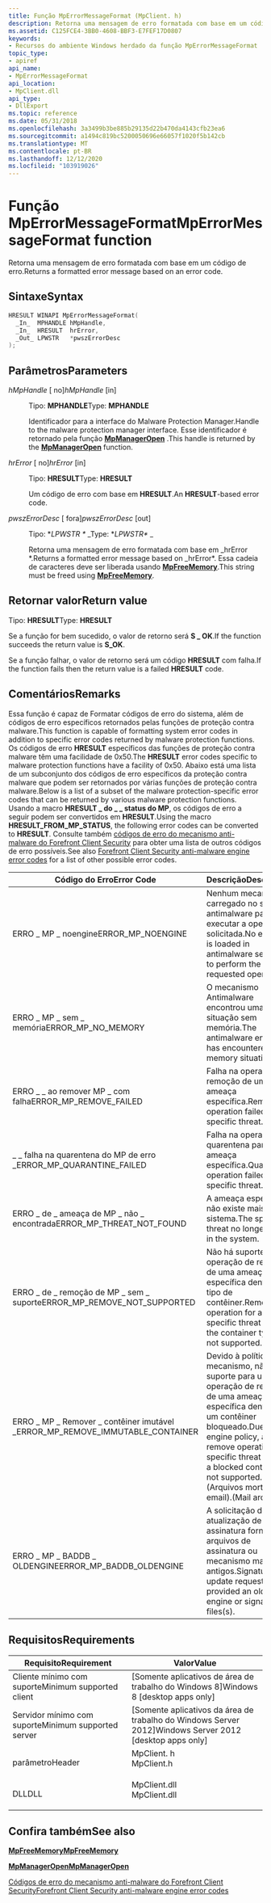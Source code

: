 ```yaml
---
title: Função MpErrorMessageFormat (MpClient. h)
description: Retorna uma mensagem de erro formatada com base em um código de erro.
ms.assetid: C125FCE4-3BB0-4608-BBF3-E7FEF17D0807
keywords:
- Recursos do ambiente Windows herdado da função MpErrorMessageFormat
topic_type:
- apiref
api_name:
- MpErrorMessageFormat
api_location:
- MpClient.dll
api_type:
- DllExport
ms.topic: reference
ms.date: 05/31/2018
ms.openlocfilehash: 3a3499b3be885b29135d22b470da4143cfb23ea6
ms.sourcegitcommit: a1494c819bc5200050696e66057f1020f5b142cb
ms.translationtype: MT
ms.contentlocale: pt-BR
ms.lasthandoff: 12/12/2020
ms.locfileid: "103919026"
---
```

# <a name="mperrormessageformat-function"></a><span data-ttu-id="f9c58-104">Função MpErrorMessageFormat</span><span class="sxs-lookup"><span data-stu-id="f9c58-104">MpErrorMessageFormat function</span></span>

<span data-ttu-id="f9c58-105">Retorna uma mensagem de erro formatada com base em um código de erro.</span><span class="sxs-lookup"><span data-stu-id="f9c58-105">Returns a formatted error message based on an error code.</span></span>

## <a name="syntax"></a><span data-ttu-id="f9c58-106">Sintaxe</span><span class="sxs-lookup"><span data-stu-id="f9c58-106">Syntax</span></span>


```C++
HRESULT WINAPI MpErrorMessageFormat(
  _In_  MPHANDLE hMpHandle,
  _In_  HRESULT  hrError,
  _Out_ LPWSTR   *pwszErrorDesc
);
```



## <a name="parameters"></a><span data-ttu-id="f9c58-107">Parâmetros</span><span class="sxs-lookup"><span data-stu-id="f9c58-107">Parameters</span></span>

<dl> <dt>

<span data-ttu-id="f9c58-108">*hMpHandle* \[ no\]</span><span class="sxs-lookup"><span data-stu-id="f9c58-108">*hMpHandle* \[in\]</span></span>
</dt> <dd>

<span data-ttu-id="f9c58-109">Tipo: **MPHANDLE**</span><span class="sxs-lookup"><span data-stu-id="f9c58-109">Type: **MPHANDLE**</span></span>

<span data-ttu-id="f9c58-110">Identificador para a interface do Malware Protection Manager.</span><span class="sxs-lookup"><span data-stu-id="f9c58-110">Handle to the malware protection manager interface.</span></span> <span data-ttu-id="f9c58-111">Esse identificador é retornado pela função [**MpManagerOpen**](mpmanageropen.md) .</span><span class="sxs-lookup"><span data-stu-id="f9c58-111">This handle is returned by the [**MpManagerOpen**](mpmanageropen.md) function.</span></span>

</dd> <dt>

<span data-ttu-id="f9c58-112">*hrError* \[ no\]</span><span class="sxs-lookup"><span data-stu-id="f9c58-112">*hrError* \[in\]</span></span>
</dt> <dd>

<span data-ttu-id="f9c58-113">Tipo: **HRESULT**</span><span class="sxs-lookup"><span data-stu-id="f9c58-113">Type: **HRESULT**</span></span>

<span data-ttu-id="f9c58-114">Um código de erro com base em **HRESULT**.</span><span class="sxs-lookup"><span data-stu-id="f9c58-114">An **HRESULT**-based error code.</span></span>

</dd> <dt>

<span data-ttu-id="f9c58-115">*pwszErrorDesc* \[ fora\]</span><span class="sxs-lookup"><span data-stu-id="f9c58-115">*pwszErrorDesc* \[out\]</span></span>
</dt> <dd>

<span data-ttu-id="f9c58-116">Tipo: \**LPWSTR \** _</span><span class="sxs-lookup"><span data-stu-id="f9c58-116">Type: \**LPWSTR\** _</span></span>

<span data-ttu-id="f9c58-117">Retorna uma mensagem de erro formatada com base em _hrError \*.</span><span class="sxs-lookup"><span data-stu-id="f9c58-117">Returns a formatted error message based on _hrError\*.</span></span> <span data-ttu-id="f9c58-118">Essa cadeia de caracteres deve ser liberada usando [**MpFreeMemory**](mpfreememory.md).</span><span class="sxs-lookup"><span data-stu-id="f9c58-118">This string must be freed using [**MpFreeMemory**](mpfreememory.md).</span></span>

</dd> </dl>

## <a name="return-value"></a><span data-ttu-id="f9c58-119">Retornar valor</span><span class="sxs-lookup"><span data-stu-id="f9c58-119">Return value</span></span>

<span data-ttu-id="f9c58-120">Tipo: **HRESULT**</span><span class="sxs-lookup"><span data-stu-id="f9c58-120">Type: **HRESULT**</span></span>

<span data-ttu-id="f9c58-121">Se a função for bem sucedido, o valor de retorno será **S \_ OK**.</span><span class="sxs-lookup"><span data-stu-id="f9c58-121">If the function succeeds the return value is **S\_OK**.</span></span>

<span data-ttu-id="f9c58-122">Se a função falhar, o valor de retorno será um código **HRESULT** com falha.</span><span class="sxs-lookup"><span data-stu-id="f9c58-122">If the function fails then the return value is a failed **HRESULT** code.</span></span>

## <a name="remarks"></a><span data-ttu-id="f9c58-123">Comentários</span><span class="sxs-lookup"><span data-stu-id="f9c58-123">Remarks</span></span>

<span data-ttu-id="f9c58-124">Essa função é capaz de Formatar códigos de erro do sistema, além de códigos de erro específicos retornados pelas funções de proteção contra malware.</span><span class="sxs-lookup"><span data-stu-id="f9c58-124">This function is capable of formatting system error codes in addition to specific error codes returned by malware protection functions.</span></span> <span data-ttu-id="f9c58-125">Os códigos de erro **HRESULT** específicos das funções de proteção contra malware têm uma facilidade de 0x50.</span><span class="sxs-lookup"><span data-stu-id="f9c58-125">The **HRESULT** error codes specific to malware protection functions have a facility of 0x50.</span></span> <span data-ttu-id="f9c58-126">Abaixo está uma lista de um subconjunto dos códigos de erro específicos da proteção contra malware que podem ser retornados por várias funções de proteção contra malware.</span><span class="sxs-lookup"><span data-stu-id="f9c58-126">Below is a list of a subset of the malware protection-specific error codes that can be returned by various malware protection functions.</span></span> <span data-ttu-id="f9c58-127">Usando a macro **HRESULT \_ do \_ \_ status do MP**, os códigos de erro a seguir podem ser convertidos em **HRESULT**.</span><span class="sxs-lookup"><span data-stu-id="f9c58-127">Using the macro **HRESULT\_FROM\_MP\_STATUS**, the following error codes can be converted to **HRESULT**.</span></span> <span data-ttu-id="f9c58-128">Consulte também [códigos de erro do mecanismo anti-malware do Forefront Client Security](https://support.microsoft.com/kb/939359) para obter uma lista de outros códigos de erro possíveis.</span><span class="sxs-lookup"><span data-stu-id="f9c58-128">See also [Forefront Client Security anti-malware engine error codes](https://support.microsoft.com/kb/939359) for a list of other possible error codes.</span></span>



| <span data-ttu-id="f9c58-129">Código do Erro</span><span class="sxs-lookup"><span data-stu-id="f9c58-129">Error Code</span></span>                              | <span data-ttu-id="f9c58-130">Descrição</span><span class="sxs-lookup"><span data-stu-id="f9c58-130">Description</span></span>                                                                                                                 |
|-----------------------------------------|-----------------------------------------------------------------------------------------------------------------------------|
| <span data-ttu-id="f9c58-131">ERRO \_ MP \_ noengine</span><span class="sxs-lookup"><span data-stu-id="f9c58-131">ERROR\_MP\_NOENGINE</span></span>                     | <span data-ttu-id="f9c58-132">Nenhum mecanismo é carregado no serviço antimalware para executar a operação solicitada.</span><span class="sxs-lookup"><span data-stu-id="f9c58-132">No engine is loaded in antimalware service to perform the requested operation.</span></span>                                              |
| <span data-ttu-id="f9c58-133">ERRO \_ MP \_ sem \_ memória</span><span class="sxs-lookup"><span data-stu-id="f9c58-133">ERROR\_MP\_NO\_MEMORY</span></span>                   | <span data-ttu-id="f9c58-134">O mecanismo Antimalware encontrou uma situação sem memória.</span><span class="sxs-lookup"><span data-stu-id="f9c58-134">The antimalware engine has encountered a no memory situation.</span></span>                                                               |
| <span data-ttu-id="f9c58-135">ERRO \_ \_ ao remover MP \_ com falha</span><span class="sxs-lookup"><span data-stu-id="f9c58-135">ERROR\_MP\_REMOVE\_FAILED</span></span>               | <span data-ttu-id="f9c58-136">Falha na operação de remoção de uma ameaça específica.</span><span class="sxs-lookup"><span data-stu-id="f9c58-136">Remove operation failed for a specific threat.</span></span>                                                                              |
| <span data-ttu-id="f9c58-137">\_ \_ falha na quarentena do MP de erro \_</span><span class="sxs-lookup"><span data-stu-id="f9c58-137">ERROR\_MP\_QUARANTINE\_FAILED</span></span>           | <span data-ttu-id="f9c58-138">Falha na operação de quarentena para uma ameaça específica.</span><span class="sxs-lookup"><span data-stu-id="f9c58-138">Quarantine operation failed for a specific threat.</span></span>                                                                          |
| <span data-ttu-id="f9c58-139">ERRO \_ de \_ ameaça de MP \_ não \_ encontrada</span><span class="sxs-lookup"><span data-stu-id="f9c58-139">ERROR\_MP\_THREAT\_NOT\_FOUND</span></span>           | <span data-ttu-id="f9c58-140">A ameaça específica não existe mais no sistema.</span><span class="sxs-lookup"><span data-stu-id="f9c58-140">The specific threat no longer exists in the system.</span></span>                                                                         |
| <span data-ttu-id="f9c58-141">ERRO \_ de \_ remoção de MP \_ sem \_ suporte</span><span class="sxs-lookup"><span data-stu-id="f9c58-141">ERROR\_MP\_REMOVE\_NOT\_SUPPORTED</span></span>       | <span data-ttu-id="f9c58-142">Não há suporte para a operação de remoção de uma ameaça específica dentro do tipo de contêiner.</span><span class="sxs-lookup"><span data-stu-id="f9c58-142">Remove operation for a specific threat inside the container type is not supported.</span></span>                                          |
| <span data-ttu-id="f9c58-143">ERRO \_ MP \_ Remover \_ contêiner imutável \_</span><span class="sxs-lookup"><span data-stu-id="f9c58-143">ERROR\_MP\_REMOVE\_IMMUTABLE\_CONTAINER</span></span> | <span data-ttu-id="f9c58-144">Devido à política do mecanismo, não há suporte para uma operação de remoção de uma ameaça específica dentro de um contêiner bloqueado.</span><span class="sxs-lookup"><span data-stu-id="f9c58-144">Due to engine policy, a remove operation of a specific threat inside a blocked container is not supported.</span></span> <span data-ttu-id="f9c58-145">(Arquivos mortos de email).</span><span class="sxs-lookup"><span data-stu-id="f9c58-145">(Mail archives.)</span></span> |
| <span data-ttu-id="f9c58-146">ERRO \_ MP \_ BADDB \_ OLDENGINE</span><span class="sxs-lookup"><span data-stu-id="f9c58-146">ERROR\_MP\_BADDB\_OLDENGINE</span></span>             | <span data-ttu-id="f9c58-147">A solicitação de atualização de assinatura forneceu arquivos de assinatura ou mecanismo mais antigos.</span><span class="sxs-lookup"><span data-stu-id="f9c58-147">Signature update request provided an older engine or signature files(s).</span></span>                                                    |



 

## <a name="requirements"></a><span data-ttu-id="f9c58-148">Requisitos</span><span class="sxs-lookup"><span data-stu-id="f9c58-148">Requirements</span></span>



| <span data-ttu-id="f9c58-149">Requisito</span><span class="sxs-lookup"><span data-stu-id="f9c58-149">Requirement</span></span> | <span data-ttu-id="f9c58-150">Valor</span><span class="sxs-lookup"><span data-stu-id="f9c58-150">Value</span></span> |
|-------------------------------------|-----------------------------------------------------------------------------------------|
| <span data-ttu-id="f9c58-151">Cliente mínimo com suporte</span><span class="sxs-lookup"><span data-stu-id="f9c58-151">Minimum supported client</span></span><br/> | <span data-ttu-id="f9c58-152">\[Somente aplicativos de área de trabalho do Windows 8\]</span><span class="sxs-lookup"><span data-stu-id="f9c58-152">Windows 8 \[desktop apps only\]</span></span><br/>                                              |
| <span data-ttu-id="f9c58-153">Servidor mínimo com suporte</span><span class="sxs-lookup"><span data-stu-id="f9c58-153">Minimum supported server</span></span><br/> | <span data-ttu-id="f9c58-154">\[Somente aplicativos da área de trabalho do Windows Server 2012\]</span><span class="sxs-lookup"><span data-stu-id="f9c58-154">Windows Server 2012 \[desktop apps only\]</span></span><br/>                                    |
| <span data-ttu-id="f9c58-155">parâmetro</span><span class="sxs-lookup"><span data-stu-id="f9c58-155">Header</span></span><br/>                   | <dl> <span data-ttu-id="f9c58-156"><dt>MpClient. h</dt></span><span class="sxs-lookup"><span data-stu-id="f9c58-156"><dt>MpClient.h</dt></span></span> </dl>   |
| <span data-ttu-id="f9c58-157">DLL</span><span class="sxs-lookup"><span data-stu-id="f9c58-157">DLL</span></span><br/>                      | <dl> <span data-ttu-id="f9c58-158"><dt>MpClient.dll</dt></span><span class="sxs-lookup"><span data-stu-id="f9c58-158"><dt>MpClient.dll</dt></span></span> </dl> |



## <a name="see-also"></a><span data-ttu-id="f9c58-159">Confira também</span><span class="sxs-lookup"><span data-stu-id="f9c58-159">See also</span></span>

<dl> <dt>

[<span data-ttu-id="f9c58-160">**MpFreeMemory**</span><span class="sxs-lookup"><span data-stu-id="f9c58-160">**MpFreeMemory**</span></span>](mpfreememory.md)
</dt> <dt>

[<span data-ttu-id="f9c58-161">**MpManagerOpen**</span><span class="sxs-lookup"><span data-stu-id="f9c58-161">**MpManagerOpen**</span></span>](mpmanageropen.md)
</dt> <dt>

[<span data-ttu-id="f9c58-162">Códigos de erro do mecanismo anti-malware do Forefront Client Security</span><span class="sxs-lookup"><span data-stu-id="f9c58-162">Forefront Client Security anti-malware engine error codes</span></span>](https://support.microsoft.com/kb/939359)
</dt> </dl>

 

 





